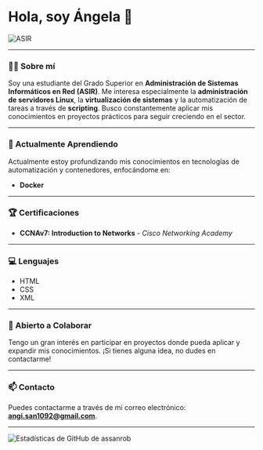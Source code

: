 # Hola, soy Ángela 👋

![ASIR](https://www.cpitia.org/wp-content/uploads/2022/10/historia-de-la-ingenieria-tecnica-en-informatica.jpg)

---

### 👨‍💻 Sobre mí

Soy una estudiante del Grado Superior en **Administración de Sistemas Informáticos en Red (ASIR)**. Me interesa especialmente la **administración de servidores Linux**, la **virtualización de sistemas** y la automatización de tareas a través de **scripting**. Busco constantemente aplicar mis conocimientos en proyectos prácticos para seguir creciendo en el sector.

---

### 🌱 Actualmente Aprendiendo

Actualmente estoy profundizando mis conocimientos en tecnologías de automatización y contenedores, enfocándome en:
- **Docker**

---

### 🏆 Certificaciones

- **CCNAv7: Introduction to Networks** - *Cisco Networking Academy*

---

### 💻 Lenguajes

- HTML
- CSS
- XML

---

### 🤝 Abierto a Colaborar

Tengo un gran interés en participar en proyectos donde pueda aplicar y expandir mis conocimientos. ¡Si tienes alguna idea, no dudes en contactarme!

---

### 📫 Contacto

Puedes contactarme a través de mi correo electrónico: **[angi.san1092@gmail.com](mailto:angi.san1092@gmail.com)**.

---

![Estadísticas de GitHub de assanrob](https://github-readme-stats.vercel.app/api?username=asanrobb-arch&show_icons=true&theme=radical)

